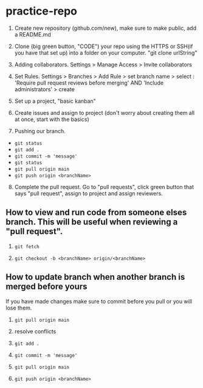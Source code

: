 # practice-repo

1. Create new repository (github.com/new), make sure to make public, add a README.md

2. Clone (big green button, "CODE") your repo using the HTTPS or SSH(if you have that set up) into a folder on your computer. "git clone urlString"

3. Adding collaborators. Settings > Manage Access > Invite collaborators

4. Set Rules. Settings > Branches > Add Rule > set branch name > select : 'Require pull request reviews before merging' AND 'Include administrators' > create

5. Set up a project, "basic kanban"

6. Create issues and assign to project (don't worry about creating them all at once, start with the basics)

7. Pushing our branch. 

 - `git status`
 - `git add .`
 - `git commit -m 'message'`
 - `git status`
 - `git pull origin main`
 - `git push origin <branchName>`

 8. Complete the pull request. Go to "pull requests", click green button that says "pull request", assign to project and assign reviewers.

 ## How to view and run code from someone elses branch. This will be useful when reviewing a "pull request". 

 1. `git fetch`
 
 2. `git checkout -b <branchName> origin/<branchName>`

 ## How to update branch when another branch is merged before yours 

 If you have made changes make sure to commit before you pull or you will lose them.

 1. `git pull origin main`

 2. resolve conflicts

 3. `git add .`

 4. `git commit -m 'message'`

 5. `git pull origin main`

 6. `git push origin <branchName>`